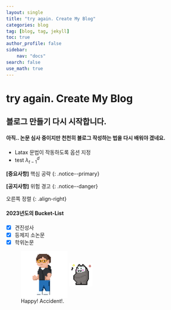 ```yaml
---
layout: single
title: "try again. Create My Blog"
categories: blog
tag: [blog, tag, jekyll]
toc: true
author_profile: false
sidebar:
    nav: "docs"
search: false
use_math: true
---
```


try again. Create My Blog 
===


블로그 만들기 다시 시작합니다.
---


#### 아직.. 논문 심사 중이지만 천천히 블로그 작성하는 법을 다시 배워야 겠네요.

####
- Latax  문법이 작동하도록 옵션 지정
- test
  $\lambda_{t-1}^{d}$

**[중요사항]** 핵심 공략 
{: .notice--primary}

**[공지사항]** 위험 경고 
{: .notice--danger}



오른쪽 정렬
{: .align-right}

#### 2023년도의 Bucket-List
- [x] 견진성사
- [x] 등제지 소논문 
- [x] 학위논문

<figure class="half">
  <a href="link"><img src="/images/KEC_05.gif" align=center width="30%" height="30%" ></a>
  <a href="link"><img src="/images/TableBear.gif" align=center width="15%" height="15%"></a>
  <figcaption> Happy! Accident!.</figcaption>
</figure>


<!-- ![철!](/images/KEC_05.gif){: width="20%" height="20%"}{: .center} 
![happy bear~!](/images/TableBear.gif){: width="20%" height="20%"}{: .center}
#### Happy! Accident! -->
